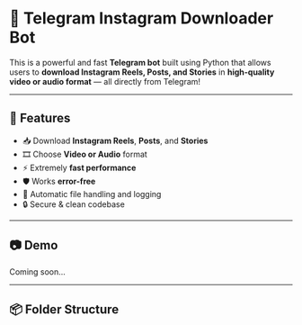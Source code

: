 # 🤖 Telegram Instagram Downloader Bot

This is a powerful and fast **Telegram bot** built using Python that allows users to **download Instagram Reels, Posts, and Stories** in **high-quality video or audio format** — all directly from Telegram!

---

## 🚀 Features

- 📥 Download **Instagram Reels**, **Posts**, and **Stories**
- 🎞️ Choose **Video or Audio** format
- ⚡ Extremely **fast performance**
- 🛡️ Works **error-free**
- 📂 Automatic file handling and logging
- 🔒 Secure & clean codebase

---

## 📷 Demo
Coming soon...

---

## 📦 Folder Structure
